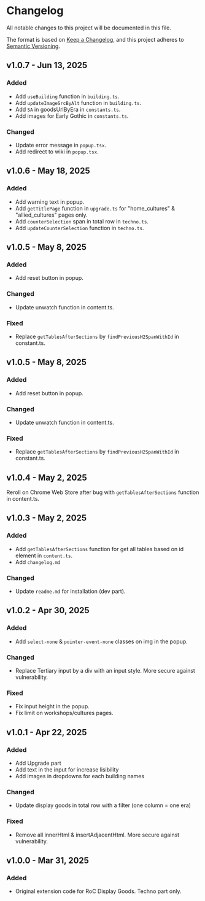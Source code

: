 # Changelog

All notable changes to this project will be documented in this file.

The format is based on [Keep a Changelog](https://keepachangelog.com/en/1.0.0/),
and this project adheres to [Semantic Versioning](https://semver.org/spec/v2.0.0.html).

## v1.0.7 - Jun 13, 2025

### Added

- Add `useBuilding` function in `building.ts`.
- Add `updateImageSrcByAlt` function in `building.ts`.
- Add `SA` in goodsUrlByEra in `constants.ts`.
- Add images for Early Gothic in `constants.ts`.

### Changed

- Update error message in `popup.tsx`.
- Add redirect to wiki in `popup.tsx`.

## v1.0.6 - May 18, 2025

### Added

- Add warning text in popup.
- Add `getTitlePage` function in `upgrade.ts` for "home_cultures" & "allied_cultures" pages only.
- Add `counterSelection` span in total row in `techno.ts`.
- Add `updateCounterSelection` function in `techno.ts`.

## v1.0.5 - May 8, 2025

### Added

- Add reset button in popup.

### Changed

- Update unwatch function in content.ts.

### Fixed

- Replace `getTablesAfterSections` by `findPreviousH2SpanWithId` in constant.ts.

## v1.0.5 - May 8, 2025

### Added

- Add reset button in popup.

### Changed

- Update unwatch function in content.ts.

### Fixed

- Replace `getTablesAfterSections` by `findPreviousH2SpanWithId` in constant.ts.

## v1.0.4 - May 2, 2025

Reroll on Chrome Web Store after bug with `getTablesAfterSections` function in content.ts.

## v1.0.3 - May 2, 2025

### Added

- Add `getTablesAfterSections` function for get all tables based on id element in `content.ts`.
- Add `changelog.md`

### Changed

- Update `readme.md` for installation (dev part).

## v1.0.2 - Apr 30, 2025

### Added

- Add `select-none` & `pointer-event-none` classes on img in the popup.

### Changed

- Replace Tertiary input by a div with an input style. More secure against vulnerability.

### Fixed

- Fix input height in the popup.
- Fix limit on workshops/cultures pages.

## v1.0.1 - Apr 22, 2025

### Added

- Add Upgrade part
- Add text in the input for increase lisibility
- Add images in dropdowns for each building names

### Changed

- Update display goods in total row with a filter (one column = one era)

### Fixed

- Remove all innerHtml & insertAdjacentHtml. More secure against vulnerability.

## v1.0.0 - Mar 31, 2025

### Added

- Original extension code for RoC Display Goods. Techno part only.
